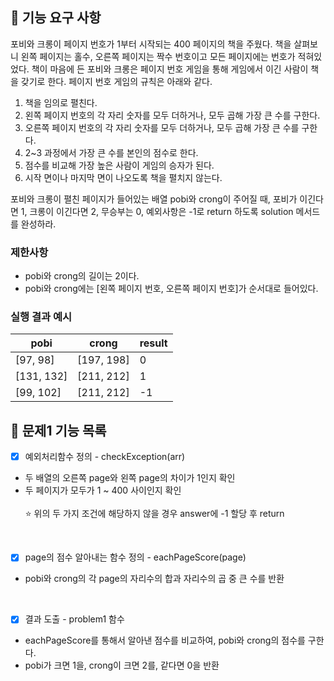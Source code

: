 ## 🚀 기능 요구 사항

포비와 크롱이 페이지 번호가 1부터 시작되는 400 페이지의 책을 주웠다. 책을 살펴보니 왼쪽 페이지는 홀수, 오른쪽 페이지는 짝수 번호이고 모든 페이지에는 번호가 적혀있었다. 책이 마음에 든 포비와 크롱은 페이지 번호 게임을 통해 게임에서 이긴 사람이 책을 갖기로 한다. 페이지 번호 게임의 규칙은 아래와 같다.

1. 책을 임의로 펼친다.
2. 왼쪽 페이지 번호의 각 자리 숫자를 모두 더하거나, 모두 곱해 가장 큰 수를 구한다.
3. 오른쪽 페이지 번호의 각 자리 숫자를 모두 더하거나, 모두 곱해 가장 큰 수를 구한다.
4. 2~3 과정에서 가장 큰 수를 본인의 점수로 한다.
5. 점수를 비교해 가장 높은 사람이 게임의 승자가 된다.
6. 시작 면이나 마지막 면이 나오도록 책을 펼치지 않는다.

포비와 크롱이 펼친 페이지가 들어있는 배열 pobi와 crong이 주어질 때, 포비가 이긴다면 1, 크롱이 이긴다면 2, 무승부는 0, 예외사항은 -1로 return 하도록 solution 메서드를 완성하라.

### 제한사항

- pobi와 crong의 길이는 2이다.
- pobi와 crong에는 [왼쪽 페이지 번호, 오른쪽 페이지 번호]가 순서대로 들어있다.

### 실행 결과 예시

| pobi       | crong      | result |
| ---------- | ---------- | ------ |
| [97, 98]   | [197, 198] | 0      |
| [131, 132] | [211, 212] | 1      |
| [99, 102]  | [211, 212] | -1     |

## 📄 문제1 기능 목록

- [x] 예외처리함수 정의 - checkException(arr)

* 두 배열의 오른쪽 page와 왼쪽 page의 차이가 1인지 확인
* 두 페이지가 모두가 1 ~ 400 사이인지 확인 <br><br>
  ⭐️ 위의 두 가지 조건에 해당하지 않을 경우 answer에 -1 할당 후 return

<br>

- [x] page의 점수 알아내는 함수 정의 - eachPageScore(page)

* pobi와 crong의 각 page의 자리수의 합과 자리수의 곱 중 큰 수를 반환

<br>

- [x] 결과 도출 - problem1 함수

* eachPageScore를 통해서 알아낸 점수를 비교하여, pobi와 crong의 점수를 구한다.
* pobi가 크면 1을, crong이 크면 2를, 같다면 0을 반환
